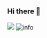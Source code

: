 ### Hi there 👋

<!--
**zhangluye/zhangluye** is a ✨ _special_ ✨ repository because its `README.md` (this file) appears on your GitHub profile.

Here are some ideas to get you started:

- 🔭 I’m currently working on ...
- 🌱 I’m currently learning ...
- 👯 I’m looking to collaborate on ...
- 🤔 I’m looking for help with ...
- 💬 Ask me about ...
- 📫 How to reach me: ...
- 😄 Pronouns: ...
- ⚡ Fun fact: ...
-->
![](http://antzuhl.cn:4000/get/@zhangluye.readme)
![info](https://github-readme-stats.vercel.app/api?username=zhangluye&show_icons=true&count_private=true&hide=prs&theme=radical)

